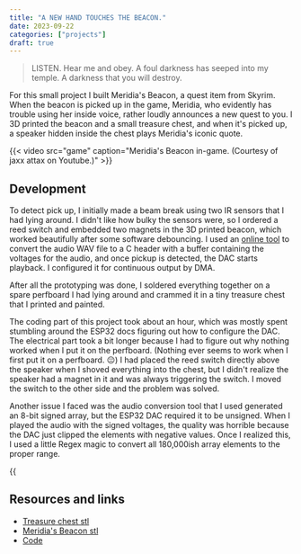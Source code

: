 ```yaml
---
title: "A NEW HAND TOUCHES THE BEACON."
date: 2023-09-22
categories: ["projects"]
draft: true
---
```


> LISTEN. Hear me and obey. A foul darkness has seeped into my temple. A darkness that you will destroy.

For this small project I built Meridia's Beacon, a quest item from Skyrim. When the beacon is picked up in the game, Meridia, who evidently has trouble using her inside voice, rather loudly announces a new quest to you. I 3D printed the beacon and a small treasure chest, and when it's picked up, a speaker hidden inside the chest plays Meridia's iconic quote.

{{< video src="game" caption="Meridia's Beacon in-game. (Courtesy of jaxx attax on Youtube.)" >}}

## Development
To detect pick up, I initially made a beam break using two IR sensors that I had lying around. I didn't like how bulky the sensors were, so I ordered a reed switch and embedded two magnets in the 3D printed beacon, which worked beautifully after some software debouncing. I used an [online tool](https://bitluni.net/wp-content/uploads/2018/01/Audio2Header.html) to convert the audio WAV file to a C header with a buffer containing the voltages for the audio, and once pickup is detected, the DAC starts playback. I configured it for continuous output by DMA.

After all the prototyping was done, I soldered everything together on a spare perfboard I had lying around and crammed it in a tiny treasure chest that I printed and painted.

The coding part of this project took about an hour, which was mostly spent stumbling around the ESP32 docs figuring out how to configure the DAC. The electrical part took a bit longer because I had to figure out why nothing worked when I put it on the perfboard. (Nothing ever seems to work when I first put it on a perfboard. 😐) I had placed the reed switch directly above the speaker when I shoved everything into the chest, but I didn't realize the speaker had a magnet in it and was always triggering the switch. I moved the switch to the other side and the problem was solved.

Another issue I faced was the audio conversion tool that I used generated an 8-bit signed array, but the ESP32 DAC required it to be unsigned. When I played the audio with the signed voltages, the quality was horrible because the DAC just clipped the elements with negative values. Once I realized this, I used a little Regex magic to convert all 180,000ish array elements to the proper range.

{{<audio src="/posts/projects/meridia/audio-before-negative-fix.mp3" caption="Audio before fixing the array. Headphone users beware.">}}

## Resources and links
- [Treasure chest stl](https://www.thingiverse.com/thing:4634679)
- [Meridia's Beacon stl](https://www.thingiverse.com/thing:3239363)
- [Code](https://github.com/garado/tinyprojects/tree/main/meridia)
